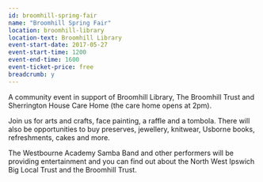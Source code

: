 ```yaml
---
id: broomhill-spring-fair
name: "Broomhill Spring Fair"
location: broomhill-library
location-text: Broomhill Library
event-start-date: 2017-05-27
event-start-time: 1200
event-end-time: 1600
event-ticket-price: free
breadcrumb: y
---
```


A community event in support of Broomhill Library, The Broomhill Trust and Sherrington House Care Home (the care home opens at 2pm).

Join us for arts and crafts, face painting, a raffle and a tombola. There will also be opportunities to buy preserves, jewellery, knitwear, Usborne books, refreshments, cakes and more.

The Westbourne Academy Samba Band and other performers will be providing entertainment and you can find out about the North West Ipswich Big Local Trust and the Broomhill Trust.
